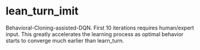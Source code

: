 # lean_turn_imit

Behavioral-Cloning-assisted-DQN. First 10 iterations requires human/expert input. This greatly accelerates the learning process as optimal behavior starts to converge much earlier than learn_turn.
